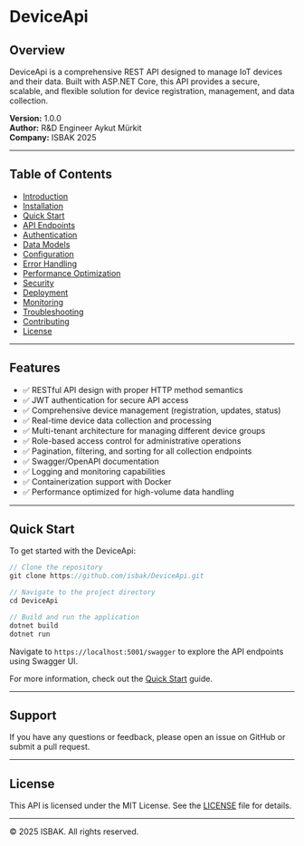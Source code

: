 # DeviceApi

## Overview

DeviceApi is a comprehensive REST API designed to manage IoT devices and their data. Built with ASP.NET Core, this API provides a secure, scalable, and flexible solution for device registration, management, and data collection.

**Version:** 1.0.0  
**Author:** R&D Engineer Aykut Mürkit  
**Company:** ISBAK 2025

---

## Table of Contents

- [Introduction](01-Introduction.md)
- [Installation](02-Installation.md)
- [Quick Start](03-Quick-Start.md)
- [API Endpoints](04-API-Endpoints.md)
- [Authentication](05-Authentication.md)
- [Data Models](06-Data-Models.md)
- [Configuration](07-Configuration.md)
- [Error Handling](08-Error-Handling.md)
- [Performance Optimization](09-Performance-Optimization.md)
- [Security](10-Security.md)
- [Deployment](11-Deployment.md)
- [Monitoring](12-Monitoring.md)
- [Troubleshooting](13-Troubleshooting.md)
- [Contributing](14-Contributing.md)
- [License](15-License.md)

---

## Features

- ✅ RESTful API design with proper HTTP method semantics
- ✅ JWT authentication for secure API access
- ✅ Comprehensive device management (registration, updates, status)
- ✅ Real-time device data collection and processing
- ✅ Multi-tenant architecture for managing different device groups
- ✅ Role-based access control for administrative operations
- ✅ Pagination, filtering, and sorting for all collection endpoints
- ✅ Swagger/OpenAPI documentation
- ✅ Logging and monitoring capabilities
- ✅ Containerization support with Docker
- ✅ Performance optimized for high-volume data handling

---

## Quick Start

To get started with the DeviceApi:

```csharp
// Clone the repository
git clone https://github.com/isbak/DeviceApi.git

// Navigate to the project directory
cd DeviceApi

// Build and run the application
dotnet build
dotnet run
```

Navigate to `https://localhost:5001/swagger` to explore the API endpoints using Swagger UI.

For more information, check out the [Quick Start](03-Quick-Start.md) guide.

---

## Support

If you have any questions or feedback, please open an issue on GitHub or submit a pull request.

---

## License

This API is licensed under the MIT License. See the [LICENSE](../../LICENSE) file for details.

---

© 2025 ISBAK. All rights reserved. 